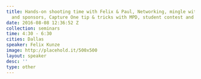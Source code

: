 ```yaml
---
title: Hands-on shooting time with Felix & Paul, Networking, mingle with speakers
  and sponsors, Capture One tip & tricks with MPD, student contest and awesome giveaways!
date: 2016-08-08 12:36:52 Z
collection: seminars
time: 4:30 - 6:30
cities: Dallas
speaker: Felix Kunze
image: http://placehold.it/500x500
layout: speaker
desc: ''
type: other
---
```


